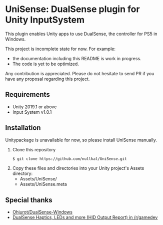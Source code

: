 UniSense: DualSense plugin for Unity InputSystem
====

This plugin enables Unity apps to use DualSense, the controller for PS5 in Windows.


This project is incomplete state for now. For example:

- the documentation including this README is work in progress.
- The code is yet to be optimized.

Any contribution is appreciated. Please do not hesitate to send PR if you have any proposal regarding this project.

## Requirements

- Unity 2019.1 or above
- Input System v1.0.1

## Installation

Unitypackage is unavailable for now, so please install UniSense manually.

1. Clone this repository
    ```sh
    $ git clone https://github.com/nullkal/UniSense.git
    ```
2. Copy these files and directories into your Unity project's Assets directory:
    - Assets/UniSense/
    - Assets/UniSense.meta

## Special thanks

- [Ohjurot/DualSense-Windows](https://github.com/Ohjurot/DualSense-Windows)
- [DualSense Haptics, LEDs and more (HID Output Report) in /r/gamedev](https://www.reddit.com/r/gamedev/comments/jumvi5/dualsense_haptics_leds_and_more_hid_output_report/)